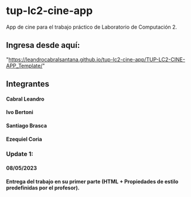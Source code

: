 # tup-lc2-cine-app
 App de cine para el trabajo práctico de Laboratorio de Computación 2.

 ## Ingresa desde aquí:
"https://leandrocabralsantana.github.io/tup-lc2-cine-app/TUP-LC2-CINE-APP_Template/"

 ## Integrantes

 #### Cabral Leandro
 #### Ivo Bertoni
 #### Santiago Brasca
 #### Ezequiel Coria

 ### Update 1:
 #### 08/05/2023
 #### Entrega del trabajo en su primer parte (HTML + Propiedades de estilo predefinidas por el profesor).
